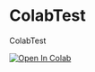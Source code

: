 # ColabTest
ColabTest

[![Open In Colab](https://colab.research.google.com/assets/colab-badge.svg)](https://colab.research.google.com/github/JeonghunLee/ColabTest/blob/master/getInfor.ipynb)
